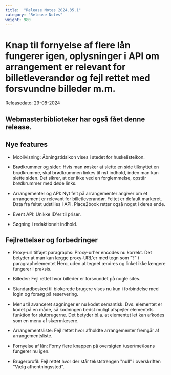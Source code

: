 ```yaml
---
title:  "Release Notes 2024.35.1"
category: "Release Notes"
weight: 980
---
```


# Knap til fornyelse af flere lån fungerer igen, oplysninger i API om arrangement er relevant for billetleverandør og fejl rettet med forsvundne billeder m.m. 

Releasedato: 29-08-2024
## Webmasterbiblioteker har også fået denne release.

## Nye features

- Mobilvisning: Åbningstidsikon vises i stedet for huskelisteikon. 

- Brødkrummer og sider: Hvis man ønsker at slette en side tilknyttet en brødkrumme, skal brødkrummen linkes til nyt indhold, inden man kan slette siden. Det sikrer, at der ikke ved en forglemmelse, opstår brødkrummer med døde links. 

- Arrangementer og API: Nyt felt på arrangementer angiver om et arrangement er relevant for billetleverandør. Feltet er default markeret. Data fra feltet udstilles i API. Place2book retter også noget i deres ende. 

- Event API: Unikke ID'er til priser. 
  
- Søgning i redaktionelt indhold. 

## Fejlrettelser og forbedringer

- Proxy-url tilføjet paragraphs: Proxy-url'er encodes nu korrekt. Det betyder at man kan lægge proxy-URL'er med tegn som "?" i paragraphelementet Hero, uden at tegnet ændres og linket ikke længere fungerer i praksis.  

- Billeder: Fejl rettet hvor billeder er forsvundet på nogle sites.
  
- Standardbesked til blokerede brugere vises nu kun i forbindelse med login og forsøg på reservering.

- Menu til avanceret søgninger er nu kodet semantisk. Dvs. elementet er kodet på en måde, så kodningen bedst muligt afspejler elementets funktion for slutbrugerne. Det betyder bl.a. at elementet let kan afkodes som en menu af skærmlæsere.  

- Arrangementsliste: Fejl rettet hvor afholdte arrangementer fremgår af arrangementsliste. 

- Fornyelse af lån: Forny flere knappen på oversigten /user/me/loans fungerer nu igen. 

- Brugerprofil: Fejl rettet hvor der står tekststrengen "null" i overskriften "Vælg afhentningssted". 
